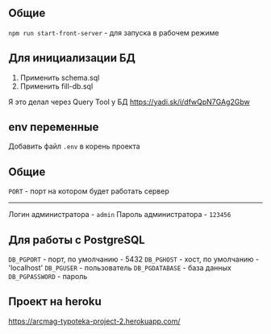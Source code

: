 ## Общие

`npm run start-front-server` - для запуска в рабочем режиме

## Для инициализации БД

1. Применить schema.sql
2. Применить fill-db.sql

Я это делал через Query Tool у БД
https://yadi.sk/i/dfwQpN7GAg2Gbw

## env переменные

Добавить файл `.env` в корень проекта

## Общие
`PORT` - порт на котором будет работать сервер

___

Логин администратора - `admin`
Пароль администратора - `123456`

## Для работы с PostgreSQL

`DB_PGPORT` - порт, по умолчанию - 5432
`DB_PGHOST` - хост, по умолчанию - 'localhost'
`DB_PGUSER` - пользователь
`DB_PGDATABASE` - база данных
`DB_PGPASSWORD` - пароль

## Проект на heroku

https://arcmag-typoteka-project-2.herokuapp.com/
